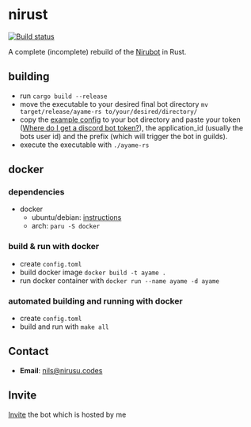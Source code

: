 # nirust
[![Build status](https://github.com/nirusu99/ayame-rs/actions/workflows/rust.yml/badge.svg)](https://github.com/nirusu99/ayame-rs/actions)

A complete (incomplete) rebuild of the [Nirubot](https://github.com/Nirusu99/nirubot) in Rust.

## building
- run `cargo build --release`
- move the executable to your desired final bot directory `mv target/release/ayame-rs to/your/desired/directory/`
- copy the [example config](./example/config.toml) to your bot directory and paste your token \([Where do I get a discord bot token?](https://discord.com/developers/docs/intro)\), the application_id (usually the bots user id) and the prefix (which will trigger the bot in guilds).
- execute the executable with `./ayame-rs`

## docker

### dependencies

- docker
    - ubuntu/debian: [instructions](https://docs.docker.com/engine/install/ubuntu/)
    - arch: `paru -S docker`
 
### build & run with docker

- create `config.toml`
- build docker image `docker build -t ayame .`
- run docker container with `docker run --name ayame -d ayame`

### automated building and running with docker

- create `config.toml`
- build and run with `make all`

## Contact
- **Email**: nils@nirusu.codes

## Invite
[Invite](https://discord.com/api/oauth2/authorize?client_id=702485091842261035&scope=applications.commands+bot&permissions=26909993985) the bot which is hosted by me
